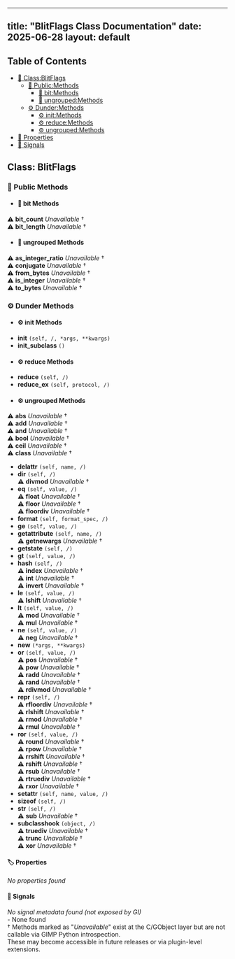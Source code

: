 <!-- Formatted by A³BS formatter.py -->
<!-- Generated by A³BS document.py -->
---
title: "BlitFlags Class Documentation"
date: 2025-06-28
layout: default
---

## Table of Contents
- [🔧 Class:BlitFlags](#class-blitflags)
  - [ 🔹 Public:Methods](#public-methods)
    - [ 🔹 bit:Methods](#bit-methods)
    - [ 🔹 ungrouped:Methods](#ungrouped-methods)
  - [ ⚙ Dunder:Methods](#dunder-methods)
    - [ ⚙ init:Methods](#init-methods)
    - [ ⚙ reduce:Methods](#reduce-methods)
    - [ ⚙ ungrouped:Methods](#ungrouped-methods)
- [🔧 Properties](#properties-)
- [🔧 Signals](#signals-)
## Class: BlitFlags
### 🔹 Public Methods
<a name="public-methods"></a>
- #### 🔹 bit Methods
<a name="bit-methods"></a>
⚠️ **bit_count** _Unavailable_ †<br>
⚠️ **bit_length** _Unavailable_ †<br>
- #### 🔹 ungrouped Methods
<a name="ungrouped-methods"></a>
⚠️ **as_integer_ratio** _Unavailable_ †<br>
⚠️ **conjugate** _Unavailable_ †<br>
⚠️ **from_bytes** _Unavailable_ †<br>
⚠️ **is_integer** _Unavailable_ †<br>
⚠️ **to_bytes** _Unavailable_ †<br>
### ⚙ Dunder Methods
<a name="dunder-methods"></a>
- #### ⚙ init Methods
<a name="init-methods"></a>
  - **__init__** `(self, /, *args, **kwargs)`<br>
  - **__init_subclass__** `()`<br>
- #### ⚙ reduce Methods
<a name="reduce-methods"></a>
  - **__reduce__** `(self, /)`<br>
  - **__reduce_ex__** `(self, protocol, /)`<br>
- #### ⚙ ungrouped Methods
<a name="ungrouped-methods"></a>
⚠️ **__abs__** _Unavailable_ †<br>
⚠️ **__add__** _Unavailable_ †<br>
⚠️ **__and__** _Unavailable_ †<br>
⚠️ **__bool__** _Unavailable_ †<br>
⚠️ **__ceil__** _Unavailable_ †<br>
⚠️ **__class__** _Unavailable_ †<br>
  - **__delattr__** `(self, name, /)`<br>
  - **__dir__** `(self, /)`<br>
⚠️ **__divmod__** _Unavailable_ †<br>
  - **__eq__** `(self, value, /)`<br>
⚠️ **__float__** _Unavailable_ †<br>
⚠️ **__floor__** _Unavailable_ †<br>
⚠️ **__floordiv__** _Unavailable_ †<br>
  - **__format__** `(self, format_spec, /)`<br>
  - **__ge__** `(self, value, /)`<br>
  - **__getattribute__** `(self, name, /)`<br>
⚠️ **__getnewargs__** _Unavailable_ †<br>
  - **__getstate__** `(self, /)`<br>
  - **__gt__** `(self, value, /)`<br>
  - **__hash__** `(self, /)`<br>
⚠️ **__index__** _Unavailable_ †<br>
⚠️ **__int__** _Unavailable_ †<br>
⚠️ **__invert__** _Unavailable_ †<br>
  - **__le__** `(self, value, /)`<br>
⚠️ **__lshift__** _Unavailable_ †<br>
  - **__lt__** `(self, value, /)`<br>
⚠️ **__mod__** _Unavailable_ †<br>
⚠️ **__mul__** _Unavailable_ †<br>
  - **__ne__** `(self, value, /)`<br>
⚠️ **__neg__** _Unavailable_ †<br>
  - **__new__** `(*args, **kwargs)`<br>
  - **__or__** `(self, value, /)`<br>
⚠️ **__pos__** _Unavailable_ †<br>
⚠️ **__pow__** _Unavailable_ †<br>
⚠️ **__radd__** _Unavailable_ †<br>
⚠️ **__rand__** _Unavailable_ †<br>
⚠️ **__rdivmod__** _Unavailable_ †<br>
  - **__repr__** `(self, /)`<br>
⚠️ **__rfloordiv__** _Unavailable_ †<br>
⚠️ **__rlshift__** _Unavailable_ †<br>
⚠️ **__rmod__** _Unavailable_ †<br>
⚠️ **__rmul__** _Unavailable_ †<br>
  - **__ror__** `(self, value, /)`<br>
⚠️ **__round__** _Unavailable_ †<br>
⚠️ **__rpow__** _Unavailable_ †<br>
⚠️ **__rrshift__** _Unavailable_ †<br>
⚠️ **__rshift__** _Unavailable_ †<br>
⚠️ **__rsub__** _Unavailable_ †<br>
⚠️ **__rtruediv__** _Unavailable_ †<br>
⚠️ **__rxor__** _Unavailable_ †<br>
  - **__setattr__** `(self, name, value, /)`<br>
  - **__sizeof__** `(self, /)`<br>
  - **__str__** `(self, /)`<br>
⚠️ **__sub__** _Unavailable_ †<br>
  - **__subclasshook__** `(object, /)`<br>
⚠️ **__truediv__** _Unavailable_ †<br>
⚠️ **__trunc__** _Unavailable_ †<br>
⚠️ **__xor__** _Unavailable_ †<br>
#### 🏷️ Properties
<a name="properties-"></a>
_No properties found_
<br>
#### 📣 Signals
<a name="signals-"></a>
_No signal metadata found (not exposed by GI)_
<br>- None found
<br>† Methods marked as "_Unavailable_" exist at the C/GObject layer but are not callable via GIMP Python introspection.  
These may become accessible in future releases or via plugin-level extensions.